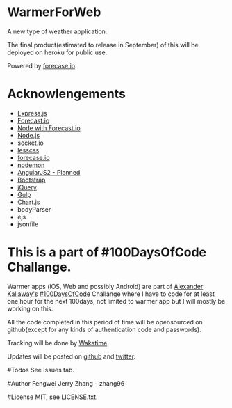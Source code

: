 # WarmerForWeb
A new type of weather application.

The final product(estimated to release in September) of this will be deployed on heroku for public use.

Powered by [forecase.io](http://forecase.io).

# Acknowlengements
- [Express.js](http://expressjs.com/)
- [Forecast.io](https://developer.forecast.io/)
- [Node with Forecast.io](https://github.com/soplakanets/node-forecastio)
- [Node.js](https://nodejs.org/en/)
- [socket.io](http://socket.io/)
- [lesscss](http://lesscss.org)
- [forecase.io](http://forecase.io)
- [nodemon](https://github.com/remy/nodemon)
- [AngularJS2 - Planned](https://angular.io/)
- [Bootstrap](http://getbootstrap.com/)
- [jQuery](http://jquery.com)
- [Gulp](http://gulpjs.com)
- [Chart.js](http://chartjs.org)
- bodyParser
- ejs
- jsonfile

# This is a part of \#100DaysOfCode Challange.
Warmer apps (iOS, Web and possibly Android) are part of  [Alexander Kallaway's](https://github.com/Kallaway) [\#100DaysOfCode](https://medium.freecodecamp.com/join-the-100daysofcode-556ddb4579e4#.wbpxpj2f5) Challange where I have to code for at least one hour for the next 100days, not limited to warmer app but I will mostly be working on this.

All the code completed in this period of time will be opensourced on github(except for any kinds of authentication code and passwords).

Tracking will be done by [Wakatime](https://wakatime.com/@zhang96).

Updates will be posted on [github](https://github.com/zhang96) and [twitter](https://twitter.com/fengwei_ca).

#Todos
See Issues tab.

#Author
Fengwei Jerry Zhang - zhang96

#License
MIT, see LICENSE.txt.


